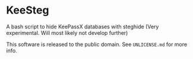 KeeSteg
=======

A bash script to hide KeePassX databases with steghide
(Very experimental. Will most likely not develop further)

This software is released to the public domain. See `UNLICENSE.md` for more info.
